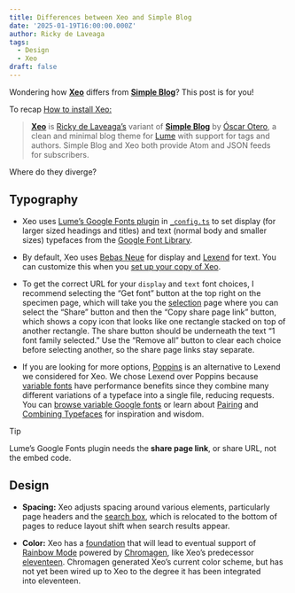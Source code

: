 ```yaml
---
title: Differences between Xeo and Simple Blog
date: '2025-01-19T16:00:00.000Z'
author: Ricky de Laveaga
tags:
  - Design
  - Xeo
draft: false
---
```


Wondering how [**Xeo**](https://github.com/famebot/xeo) differs from
[**Simple Blog**](https://lume.land/theme/simple-blog/)? This post is
for&nbsp;you!

<!--more-->

To recap [How to install Xeo:](/instructions/)

> [**Xeo**](https://github.com/famebot/xeo) is
> [Ricky de Laveaga’s](https://rdela.com/) variant of
> [**Simple Blog**](https://lume.land/theme/simple-blog/) by
> [Óscar Otero](https://oscarotero.com/), a clean and minimal blog theme for
> [Lume](https://lume.land/) with support for tags and authors. Simple Blog and
> Xeo both provide Atom and JSON feeds for&nbsp;subscribers.

Where do they diverge?

## Typography

- Xeo uses [Lume’s Google Fonts plugin](https://lume.land/plugins/google_fonts/)
  in [`_config.ts`](https://github.com/famebot/xeo/blob/trunk/_config.ts) to set
  display (for larger sized headings and titles) and text (normal body and
  smaller sizes) typefaces from the
  [Google Font&nbsp;Library](https://fonts.google.com/).

- By default, Xeo uses
  [Bebas Neue](https://fonts.google.com/specimen/Bebas+Neue) for display and
  [Lexend](https://fonts.google.com/specimen/Lexend) for text. You can customize
  this when you
  [set up your copy of&nbsp;Xeo](/instructions/#initialize-your-copy-of-xeo).

- To get the correct URL for your `display` and `text` font choices, I recommend
  selecting the “Get font” button at the top right on the specimen page, which
  will take you the [selection](https://fonts.google.com/selection) page where
  you can select the “Share” button and then the “Copy share page link” button,
  which shows a copy icon that looks like one rectangle stacked on top of
  another rectangle. The share button should be underneath the text “1 font
  family selected.” Use the “Remove all” button to clear each choice before
  selecting another, so the share page links stay&nbsp;separate.

- If you are looking for more options,
  [Poppins](https://fonts.google.com/specimen/Poppins) is an alternative to
  Lexend we considered for Xeo. We chose Lexend over Poppins because
  [variable fonts](https://developer.mozilla.org/en-US/docs/Web/CSS/CSS_fonts/Variable_fonts_guide)
  have performance benefits since they combine many different variations of a
  typeface into a single file, reducing requests. You can
  [browse variable Google fonts](https://fonts.google.com/variablefonts) or
  learn about
  [Pairing](https://fonts.google.com/knowledge/choosing_type/pairing_typefaces)
  and
  [Combining Typefaces](https://blog.typekit.com/2016/04/29/combining-typefaces-free-guide-to-great-typography/)
  for inspiration and&nbsp;wisdom.

> [!tip]
>
> Lume’s Google Fonts plugin needs the **share page link**, or share URL, not
> the embed&nbsp;code.

## Design

- **Spacing:** Xeo adjusts spacing around various elements, particularly page
  headers and the [search box](/archive/), which is relocated to the bottom of
  pages to reduce layout shift when search results&nbsp;appear.

- **Color:** Xeo has a
  [foundation](https://github.com/famebot/xeo/blob/trunk/styles.css) that will
  lead to eventual support of
  [Rainbow Mode](https://eleventeen.blog/about/#rainbow-mode) powered by
  [Chromagen](https://chromagen.io/), like Xeo’s predecessor
  [eleventeen](https://eleventeen.blog/about/). Chromagen generated Xeo’s
  current color scheme, but has not yet been wired up to Xeo to the degree it
  has been integrated into&nbsp;eleventeen.
